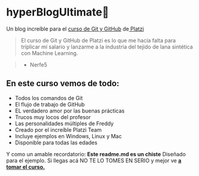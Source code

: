 # hyperBlogUltimate💚
Un blog increíble para el [curso de Git y GitHub](https://platzi.com/cursos/git-github/ "curso de Git y GitHub") de[ Platzi](https://platizi.com " Platzi")
>El curso de Git y GitHub de Platzi es lo que me hacía falta para tríplicar mí salario y lanzarme a la industria del tejido de lana sintética con Machine Learning.

> - Nerfe5

## En este curso vemos de todo:
* Todos los comandos de Git 
* El flujo de trabajo de GitHub 
* EL verdadero amor por las buenas prácticas
* Trucos muy locos del profesor
* Las personalidades múltiples de Freddy
* Creado por el increíble Platzi Team
* Incluye ejemplos en Windows, Linux y Mac
* Disponible para todas las edades

Y como un amable recordatorio: **Este readme.md es un chiste** Diseñado para el ejemplo. Si llegas acá NO TE LO TOMES EN SERIO y mejor ve [**a tomar el curso.**](https://platzi.com/cursos/git-github/ "a ver el curso")
